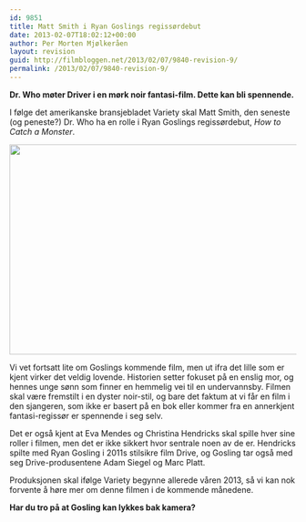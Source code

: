 ```yaml
---
id: 9851
title: Matt Smith i Ryan Goslings regissørdebut
date: 2013-02-07T18:02:12+00:00
author: Per Morten Mjølkeråen
layout: revision
guid: http://filmbloggen.net/2013/02/07/9840-revision-9/
permalink: /2013/02/07/9840-revision-9/
---
```

**Dr. Who møter Driver i en mørk noir fantasi-film. Dette kan bli spennende.**

I følge det amerikanske bransjebladet Variety skal Matt Smith, den seneste (og peneste?) Dr. Who ha en rolle i Ryan Goslings regissørdebut, _How to Catch a Monster_. 

<a href="http://filmbloggen.net/?attachment_id=9844" rel="attachment wp-att-9844"><img src="http://filmbloggen.net/wp-content/uploads//2013/02/Matt-Smith.jpg" alt="" width="600" height="369" class="alignnone size-full wp-image-9844" /></a>

Vi vet fortsatt lite om Goslings kommende film, men ut ifra det lille som er kjent virker det veldig lovende. Historien setter fokuset på en enslig mor, og hennes unge sønn som finner en hemmelig vei til en undervannsby. Filmen skal være fremstilt i en dyster noir-stil, og bare det faktum at vi får en film i den sjangeren, som ikke er basert på en bok eller kommer fra en annerkjent fantasi-regissør er spennende i seg selv. 

Det er også kjent at Eva Mendes og Christina Hendricks skal spille hver sine roller i filmen, men det er ikke sikkert hvor sentrale noen av de er. Hendricks spilte med Ryan Gosling i 2011s stilsikre film Drive, og Gosling tar også med seg Drive-produsentene Adam Siegel og Marc Platt. 

Produksjonen skal ifølge Variety begynne allerede våren 2013, så vi kan nok forvente å høre mer om denne filmen i de kommende månedene. 

**Har du tro på at Gosling kan lykkes bak kamera?**